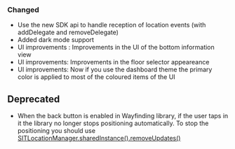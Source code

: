 ### Changed
- Use the new SDK api to handle reception of location events (with addDelegate and removeDelegate)
- Added dark mode support
- UI improvements : Improvements in the UI of the bottom information view
- UI improvements: Improvements in the floor selector appeareance
- UI improvements: Now if you use the dashboard theme the primary color is applied to most of the coloured items of the UI

## Deprecated
- When the back button is enabled in Wayfinding library, if the user taps in it the library no longer stops positioning 
automatically. To stop the positioning you should use [SITLocationManager.sharedInstance().removeUpdates()](https://developers.situm.com/sdk_documentation/ios/documentation/protocols/sitlocationinterface#/c:objc(pl)SITLocationInterface(im)removeUpdates)